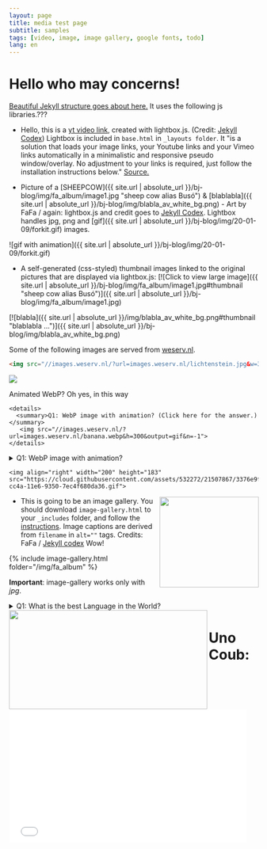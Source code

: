 ```yaml
---
layout: page
title: media test page
subtitle: samples
tags: [video, image, image gallery, google fonts, todo]
lang: en
---
```


# Hello who may concerns!

[Beautiful Jekyll structure goes about here.](#todo) It uses the following js libraries.???


- Hello, this is a [yt video link](https://youtu.be/s0uawtiiNY4), created with lightbox.js. (Credit: [Jekyll Codex](https://jekyllcodex.org/without-plugins/)) Lightbox is included in `base.html` in `_layouts folder`. It "is a solution that loads your image links, your Youtube links and your Vimeo links automatically in a minimalistic and responsive pseudo window/overlay. No adjustment to your links is required, just follow the installation instructions below." [Source.](https://jekyllcodex.org/without-plugin/lightbox/)

- Picture of a [SHEEPCOW]({{ site.url | absolute_url }}/bj-blog/img/fa_album/image1.jpg "sheep cow alias Busó") & [blablabla]({{ site.url | absolute_url }}/bj-blog/img/blabla_av_white_bg.png) - Art by FaFa / again: lightbox.js and credit goes to [Jekyll Codex](https://jekyllcodex.org/without-plugins/). Lightbox handles jpg, png and [gif]({{ site.url | absolute_url }}/bj-blog/img/20-01-09/forkit.gif) images.

![gif with animation]({{ site.url | absolute_url }}/bj-blog/img/20-01-09/forkit.gif)

- A self-generated (css-styled) thumbnail images linked to the original pictures that are displayed via lightbox.js:
[![Click to view large image]({{ site.url | absolute_url }}/bj-blog/img/fa_album/image1.jpg#thumbnail "sheep cow alias Busó")]({{ site.url | absolute_url }}/bj-blog/img/fa_album/image1.jpg)

[![blabla]({{ site.url | absolute_url }}/img/blabla_av_white_bg.png#thumbnail "blablabla ...")]({{ site.url | absolute_url }}/bj-blog/img/blabla_av_white_bg.png)


Some of the following images are served from [weserv.nl](https://images.weserv.nl/docs/#how-it-works).
```html
<img src="//images.weserv.nl/?url=images.weserv.nl/lichtenstein.jpg&w=300&h=300&fit=cover&a=focal-0-20">
```
<img src="//images.weserv.nl/?url=images.weserv.nl/lichtenstein.jpg&w=300&h=300&fit=cover&a=focal-0-20">

Animated WebP? Oh yes, in this way
```
<details> 
  <summary>Q1: WebP image with animation? (Click here for the answer.)</summary>
   <img src="//images.weserv.nl/?url=images.weserv.nl/banana.webp&h=300&output=gif&n=-1"> 
</details>
```

<details> 
  <summary>Q1: WebP image with animation?</summary>
   <img src="//images.weserv.nl/?url=images.weserv.nl/banana.webp&h=300&output=gif&n=-1"> 
</details>

	<img align="right" width="200" height="183" src="https://cloud.githubusercontent.com/assets/532272/21507867/3376e9fe-cc4a-11e6-9350-7ec4f680da36.gif">

<img align="right" width="200" height="183" src="https://cloud.githubusercontent.com/assets/532272/21507867/3376e9fe-cc4a-11e6-9350-7ec4f680da36.gif">

- This is going to be an image gallery. You should download `image-gallery.html` to your `_includes` folder, and follow the [instructions](https://jekyllcodex.org/without-plugin/image-gallery/). Image captions are derived from `filename` in `alt=""` tags.  Credits: FaFa / [Jekyll codex](https://jekyllcodex.org/without-plugins/) Wow!

{% include image-gallery.html folder="/img/fa_album" %}

**Important**: image-gallery works only with _jpg_.

<details> 
  <summary>Q1: What is the best Language in the World?</summary>
   A1: <i>JavaScript</i> 
</details>


<img align="left" width="400" height="200" src="https://cloud.githubusercontent.com/assets/532272/21507867/3376e9fe-cc4a-11e6-9350-7ec4f680da36.gif">

# Uno Coub:
<iframe src="//coub.com/embed/1ynjm4?muted=false&autostart=false&originalSize=false&startWithHD=false" allowfullscreen frameborder="0" width="480" height="270" allow="autoplay"></iframe>

